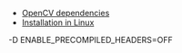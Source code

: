 
* [OpenCV dependencies](https://github.com/chrismeyersfsu/playbook-opencv/blob/master/roles/common/defaults/main.yml)
* [Installation in Linux ](https://docs.opencv.org/master/d7/d9f/tutorial_linux_install.html)

 -D ENABLE_PRECOMPILED_HEADERS=OFF
